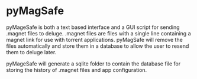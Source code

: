 # pyMagSafe
pyMageSafe is both a text based interface and a GUI script for sending .magnet files to deluge. .magnet files are files with a single line containing a magnet link for use with torrent applications. pyMagSafe will remove the files automatically and store them in a database to allow the user to resend them to deluge later.

pyMageSafe will generate a sqlite folder to contain the database file for storing the history of .magnet files and app configuration.
